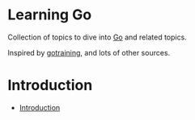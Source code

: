 # Learning Go

Collection of topics to dive into [Go](https://golang.org/) and related topics.

Inspired by [gotraining](https://github.com/ardanlabs/gotraining/), and lots of
other sources.

# Introduction

* [Introduction](https://github.com/miku/aboutgo/tree/master/courses/golang)
